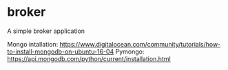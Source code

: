# broker

A simple broker application

Mongo intallation: https://www.digitalocean.com/community/tutorials/how-to-install-mongodb-on-ubuntu-16-04
Pymongo: https://api.mongodb.com/python/current/installation.html

